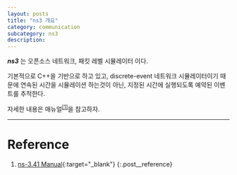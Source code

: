 ```yaml
---
layout: posts
title: "ns3 개요"
category: communication
subcategory: ns3
description:
---
```


***ns3*** 는 오픈소스 네트워크, 패킷 레벨 시뮬레이터 이다.

기본적으로 C++을 기반으로 하고 있고, discrete-event 네트워크 시뮬레이터이기 때문에 연속된 시간을 시뮬레이션 하는것이 아닌, 지정된 시간에 실행되도록 예약된 이벤트를 추적한다.

자세한 내용은 매뉴얼<sup><a href='#Reference'>[1]</a></sup>을 참고하자.

---

# <a name="Reference"></a>Reference

1. [ns-3.41 Manual](https://www.nsnam.org/docs/release/3.41/manual/singlehtml/index.html){:target="_blank"}
{:.post__reference}